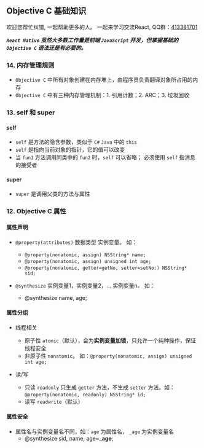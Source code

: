 ## Objective C 基础知识

欢迎您帮忙纠错, 一起帮助更多的人。 一起来学习交流React, QQ群：[413381701](http://shang.qq.com/wpa/qunwpa?idkey=3b9474dacbf35e4a9659e89399758406e510e5b8a3f81109f7d07efaadc6056d)

**_`React Native` 虽然大多数工作量是前端 `JavaScript` 开发，但掌握基础的 `Objective C` 语法还是有必要的。_**

### 14. 内存管理规则
* `Objective C` 中所有对象创建在内存堆上，由程序员负责翻译对象所占用的内存
* `Objective C` 中有三种内存管理机制：1. 引用计数；2. ARC；3. 垃圾回收



### 13. self 和 super
#### self
* `self` 是方法的隐含参数，类似于 `C#` `Java` 中的 `this`
* `self` 是指向当前对象的指针，它的值可以改变
* 当 `fun1` 方法调用同类中的 `fun2` 时，`self` 可以省略； 必须使用 `self` 指消息的接受者

#### super
* `super` 是调用父类的方法与属性

### 12. Objective C 属性

#### 属性声明
* `@property(attributes)` 数据类型 实例变量。 如：
    * `@property(nonatomic, assign) NSString* name;`
    * `@property(nonatomic, assign) unsigned int age;`
    * `@property(nonatomic, getter=getNo, setter=setNo:) NSString* sid;`

* `@synthesize` 实例变量1，实例变量2，... 实例变量n。 如：
    * @synthesize name, age;

#### 属性分组
* 线程相关
    * 原子性 `atomic`（默认），会为**实例变量加锁**，只允许一个纯种操作，保证线程安全
    * 非原子性 `nonatomic`。 如：`@property(nonatomic, assign) unsigned int age;`
    
* 读/写
    * 只读 `readonly` 只生成 `getter` 方法，不生成 `setter` 方法。如：`@property(nonatomic, readonly) NSString* id;`
    * 读写 `readwrite`（默认）
    
#### 属性安全
* 属性名与实例变量名不同，如：`age` 为属性名， `_age` 为实例变量名
    * @synthesize sid, name, age=**_age**;

